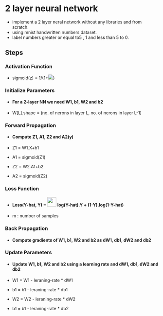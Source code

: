 # 2 layer neural network
* implement a 2 layer neral network without any libraries and from scratch.
* using mnist handwritten numbers dataset.
* label numbers greater or equal to5 , 1 and less than 5 to 0. 

## Steps

### Activation Function
* sigmoid(z) = 1/(1+<img src="https://render.githubusercontent.com/render/math?math=e^{-z}">)


### Initialize Parameters
* #### For a 2-layer NN we need W1, b1, W2 and b2

* W[L].shape = (no. of nerons in layer L, no. of nerons in layer L-1)


### Forward Propagation
* #### Compute Z1, A1, Z2 and A2(y)

* Z1 = W1.X+b1

* A1 = sigmoid(Z1)

* Z2 = W2.A1+b2

* A2 = sigmoid(Z2)


### Loss Function
* #### Loss(Y-hat, Y) = <img width="" height="30" src="https://render.githubusercontent.com/render/math?math=\frac{-1}{m} \sum_{k=1}^{m}{}"> log(Y-hat).Y + (1-Y).log(1-Y-hat)

* m : number of samples

### Back Propagation
* #### Compute gradients of W1, b1, W2 and b2 as dW1, db1, dW2 and db2


### Update Parameters
* #### Update W1, b1, W2 and b2 using a learning rate and dW1, db1, dW2 and db2

* W1 = W1 - leraning-rate * dW1

* b1 = b1 - leraning-rate * db1

* W2 = W2 - leraning-rate * dW2

* b1 = b1 - leraning-rate * db2

